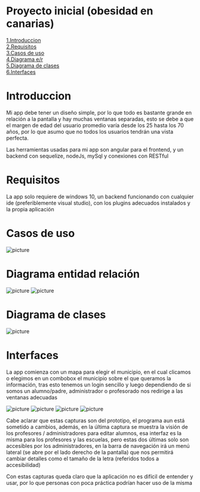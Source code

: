 # Proyecto inicial (obesidad en canarias)

  [1.Introduccion](#idIntroduccion) <br/>
  [2.Requisitos](#idRequisitos) <br/>
  [3.Casos de uso](#idCasosDeUso) <br/>
  [4.Diagrama e/r](#idDiagramaer) <br/>
  [5.Diagrama de clases](#idDiagramaClases) <br/>
  [6.Interfaces](#idInterfaces) <br/>

# Introduccion <a name="idIntroduccion"></a>

Mi app debe tener un diseño simple, por lo que todo es bastante grande en relación a la pantalla y hay muchas ventanas separadas, esto se debe a que el margen de edad del usuario promedio varía desde los 25 hasta los 70 años, por lo que asumo que no todos los usuarios tendrán una vista perfecta.

Las herramientas usadas para mi app son angular para el frontend, y un backend con sequelize, nodeJs, mySql y conexiones con RESTful

# Requisitos <a name="idRequisitos"></a>

La app solo requiere de windows 10, un backend funcionando con cualquier ide (preferiblemente visual studio), con los plugins adecuados instalados y la propia aplicación

# Casos de uso <a name="idCasosDeUso"></a>
![picture](img/casosdeuso.PNG)

# Diagrama entidad relación <a name="idDiagramaer"></a>
![picture](img/er.jpeg)
![picture](img/er2.jpeg)

# Diagrama de clases <a name="idDiagramaClases"></a>
![picture](img/diagramaDeClases.PNG)
# Interfaces <a name="idInterfaces"></a>

La app comienza con un mapa para elegir el municipio, en el cual clicamos o elegimos en un combobox el municipio sobre el que queramos la información, tras esto tenemos un login sencillo y luego dependiendo de si somos un alumno/padre, administrador o profesorado nos redirige a las ventanas adecuadas

![picture](img/CapturaMapa.PNG)
![picture](img/CapturaLogin.PNG)
![picture](img/CapturaAlumno.PNG)
![picture](img/CapturaEditarAlumno.PNG)

Cabe aclarar que estas capturas son del prototipo, el programa aun está sometido a cambios, además, en la última captura se muestra la visión de los profesores / administradores para editar alumnos, esa interfaz es la misma para los profesores y las escuelas, pero estas dos últimas solo son accesibles por los administradores, en la barra de navegación irá un menú lateral (se abre por el lado derecho de la pantalla) que nos permitirá cambiar detalles como el tamaño de la letra (referidos todos a accesibilidad)

Con estas capturas queda claro que la aplicación no es difícil de entender y usar, por lo que personas con poca práctica podrían hacer uso de la misma
